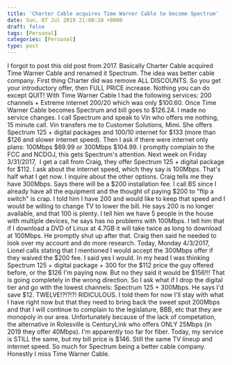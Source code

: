 ```yaml
---
title: 'Charter Cable acquires Time Warner Cable to become Spectrum'
date: Sun, 07 Jul 2019 21:08:28 +0000
draft: false
tags: [Personal]
categories: [Personal]
type: post
---
```


I forgot to post this old post from 2017. Basically Charter Cable acquired Time Warner Cable and renamed it Spectrum. The idea was better cable company. First thing Charter did was remove ALL DISCOUNTS. So you get your introductory offer, then FULL PRICE increase. Nothing you can do except QUIT! With Time Warner Cable I had the following services: 200 channels + Extreme internet 200/20 which was only $100.60. Once Time Warner Cable becomes Spectrum and bill goes to $126.24. I made no service changes. I call Spectrum and speak to Vin who offers me nothing, 15 minute call. Vin transfers me to Customer Solutions, Mimi. She offers Spectrum 125 + digital packages and 100/10 internet for $133 (more than $126 and slower internet speed). Then I ask if there were internet only plans: 100Mbps $69.99 or 300Mbps $104.99. I promptly complain to the FCC and NCDOJ, this gets Spectrum's attention. Next week on Friday 3/31/2017,  I get a call from Craig, they offer Spectrum 125 + digital package for $112. I ask about the internet speed, which they say is 100Mbps. That's half what I get now. I inquire about the other options. Craig tells me they have 300Mbps. Says there will be a $200 installation fee. I call BS since I already have all the equipment and the thought of paying $200 to "flip a switch" is crap. I told him I have 200 and would like to keep that speed and I would be willing to change TV to lower the bill. He says 200 is no longer available, and that 100 is plenty. I tell him we have 5 people in the house with multiple devices, he says has no problems with 100Mbps. I tell him that if I download a DVD of Linux at 4.7GB it will take twice as long to download at 100Mbps. He promptly shut up after that. Craig then said he needed to look over my account and do more research. Today, Monday 4/3/2017,  Lionel calls stating that I mentioned I would accept the 300Mbps offer if they waived the $200 fee. I said yes I would. In my head I was thinking Spectrum 125 + digital package + 300 for the $112 price the guy offered before, or the $126 I'm paying now. But no they said it would be $156!!! That is going completely in the wrong direction. So I ask what if I drop the digital tier and go with the lowest channels: Spectrum 125 + 300Mbps. He says I'd save $12. TWELVE!?!?!?! RIDICULOUS. I told them for now I'll stay with what I have right now but that they need to bring back the sweet spot 200Mbps and that I will continue to complain to the legislature, BBB, etc that they are monopoly in our area. Unfortunately because of the lack of competation, the alternative in Rolesville is CenturyLink who offers ONLY 25Mbps (in 2019 they offer 40Mbps). I'm apparently too far for fiber. Today, my service is STILL the same, but my bill price is $146. Still the same TV lineup and internet speed. So much for Spectrum being a better cable company. Honestly I miss Time Warner Cable.